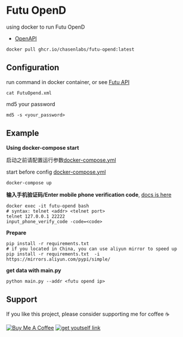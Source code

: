 # Futu OpenD

using docker to run Futu OpenD

- [OpenAPI](https://www.futunn.com/OpenAPI)


```shell
docker pull ghcr.io/chasenlabs/futu-opend:latest
```

## Configuration

run command in docker container, or see [Futu API](https://openapi.futunn.com/futu-api-doc/opend/opend-cmd.html#8799)

```shell
cat FutuOpend.xml
```

md5 your password

```shell
md5 -s <your_password>
```

## Example

**Using docker-compose start**

启动之前请配置运行参数[docker-compose.yml](docker-compose.yml)

start before config [docker-compose.yml](docker-compose.yml)

```shell
docker-compose up
```

**输入手机验证码/Enter mobile phone verification code**, [docs is here](https://openapi.futunn.com/futu-api-doc/opend/opend-operate.html#815)
```shell
docker exec -it futu-opend bash
# syntax: telnet <addr> <telnet port>
telnet 127.0.0.1 22222
input_phone_verify_code -code=<code>
```

**Prepare**
```shell
pip install -r requirements.txt
# if you located in China, you can use aliyun mirror to speed up
pip install -r requirements.txt  -i https://mirrors.aliyun.com/pypi/simple/
```

**get data with main.py**
```shell
python main.py --addr <futu opend ip>
```

## Support

If you like this project, please consider supporting me for coffee ☕️

[![Buy Me A Coffee](https://img.shields.io/badge/buy%20me%20-coffee-%2322BC18.svg)](https://www.buymeacoffee.com/chasengao) [![get youtself link](https://img.shields.io/badge/get%20youtself%20link-buymeacoffee-orange.svg)](https://www.buymeacoffee.com/invite/chasengao)
